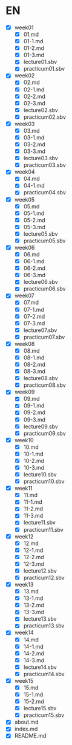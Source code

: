 # EN
- [x] week01
    - [x] 01.md
    - [x] 01-1.md
    - [x] 01-2.md
    - [x] 01-3.md
    - [x] lecture01.sbv
    - [x] practicum01.sbv
- [x] week02
    - [x] 02.md
    - [x] 02-1.md
    - [x] 02-2.md
    - [x] 02-3.md
    - [x] lecture02.sbv
    - [x] practicum02.sbv
- [x] week03
    - [x] 03.md
    - [x] 03-1.md
    - [x] 03-2.md
    - [x] 03-3.md
    - [x] lecture03.sbv
    - [x] practicum03.sbv
- [x] week04
    - [x] 04.md
    - [x] 04-1.md
    - [x] practicum04.sbv
- [x] week05
    - [x] 05.md
    - [x] 05-1.md
    - [x] 05-2.md
    - [x] 05-3.md
    - [x] lecture05.sbv
    - [x] practicum05.sbv
- [x] week06
    - [x] 06.md
    - [x] 06-1.md
    - [x] 06-2.md
    - [x] 06-3.md
    - [x] lecture06.sbv
    - [x] practicum06.sbv
- [x] week07
    - [x] 07.md
    - [x] 07-1.md
    - [x] 07-2.md
    - [x] 07-3.md
    - [x] lecture07.sbv
    - [x] practicum07.sbv
- [x] week08
    - [x] 08.md
    - [x] 08-1.md
    - [x] 08-2.md
    - [x] 08-3.md
    - [x] lecture08.sbv
    - [x] practicum08.sbv
- [x] week09
    - [x] 09.md
    - [x] 09-1.md
    - [x] 09-2.md
    - [x] 09-3.md
    - [x] lecture09.sbv
    - [x] practicum09.sbv
- [x] week10
    - [x] 10.md
    - [x] 10-1.md
    - [x] 10-2.md
    - [x] 10-3.md
    - [x] lecture10.sbv
    - [x] practicum10.sbv
- [x] week11
    - [x] 11.md
    - [x] 11-1.md
    - [x] 11-2.md
    - [x] 11-3.md
    - [x] lecture11.sbv
    - [x] practicum11.sbv
- [x] week12
    - [x] 12.md
    - [x] 12-1.md
    - [x] 12-2.md
    - [x] 12-3.md
    - [x] lecture12.sbv
    - [x] practicum12.sbv
- [x] week13
    - [x] 13.md
    - [x] 13-1.md
    - [x] 13-2.md
    - [x] 13-3.md
    - [x] lecture13.sbv
    - [x] practicum13.sbv
- [x] week14
    - [x] 14.md
    - [x] 14-1.md
    - [x] 14-2.md
    - [x] 14-3.md
    - [x] lecture14.sbv
    - [x] practicum14.sbv
- [x] week15
    - [x] 15.md
    - [x] 15-1.md
    - [x] 15-2.md
    - [x] lecture15.sbv
    - [x] practicum15.sbv
- [x] about.md
- [x] index.md
- [x] README.md
